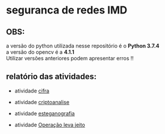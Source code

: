 # seguranca de redes IMD

## OBS:
a versão do python utilizada nesse repositório é o __Python 3.7.4__  
a versão do opencv é a __4.1.1__  
Utilizar versões anteriores podem apresentar erros !!


## relatório das atividades:  

- atividade [cifra](cifra/cifra.md)  

- atividade [criptoanalise](criptoanalise/criptoanalise.md)

- atividade [esteganografia](esteganografia/esteganografia.md)

- atividade [Operação leva jeito](hash/hash.md)